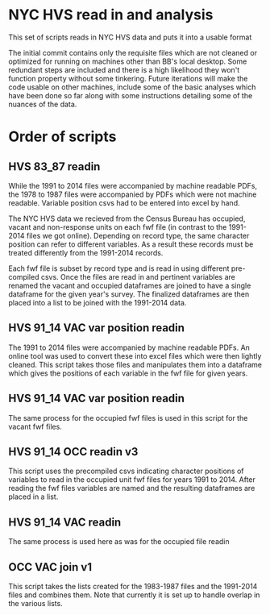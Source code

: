 NYC HVS read in and analysis
================

This set of scripts reads in NYC HVS data and puts it into a usable format

The initial commit contains only the requisite files which are not cleaned or optimized for running on machines other than BB's local desktop. Some redundant steps are included and there is a high likelihood they won't function property without some tinkering. Future iterations will make the code usable on other machines, include some of the basic analyses which have been done so far along with some instructions detailing some of the nuances of the data.

Order of scripts
================

HVS 83\_87 readin
-----------------

While the 1991 to 2014 files were accompanied by machine readable PDFs, the 1978 to 1987 files were accompanied by PDFs which were not machine readable. Variable position csvs had to be entered into excel by hand.

The NYC HVS data we recieved from the Census Bureau has occupied, vacant and non-response units on each fwf file (in contrast to the 1991-2014 files we got online). Depending on record type, the same character position can refer to different variables. As a result these records must be treated differently from the 1991-2014 records.

Each fwf file is subset by record type and is read in using different pre-compiled csvs. Once the files are read in and pertinent variables are renamed the vacant and occupied dataframes are joined to have a single dataframe for the given year's survey. The finalized dataframes are then placed into a list to be joined with the 1991-2014 data.

HVS 91\_14 VAC var position readin
----------------------------------

The 1991 to 2014 files were accompanied by machine readable PDFs. An online tool was used to convert these into excel files which were then lightly cleaned. This script takes those files and manipulates them into a dataframe which gives the positions of each variable in the fwf file for given years.

HVS 91\_14 VAC var position readin
----------------------------------

The same process for the occupied fwf files is used in this script for the vacant fwf files.

HVS 91\_14 OCC readin v3
------------------------

This script uses the precompiled csvs indicating character positions of variables to read in the occupied unit fwf files for years 1991 to 2014. After reading the fwf files variables are named and the resulting dataframes are placed in a list.

HVS 91\_14 VAC readin
---------------------

The same process is used here as was for the occupied file readin

OCC VAC join v1
---------------

This script takes the lists created for the 1983-1987 files and the 1991-2014 files and combines them. Note that currently it is set up to handle overlap in the various lists.
